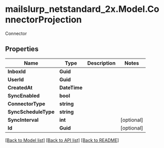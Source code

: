 # mailslurp_netstandard_2x.Model.ConnectorProjection
Connector

## Properties

Name | Type | Description | Notes
------------ | ------------- | ------------- | -------------
**InboxId** | **Guid** |  | 
**UserId** | **Guid** |  | 
**CreatedAt** | **DateTime** |  | 
**SyncEnabled** | **bool** |  | 
**ConnectorType** | **string** |  | 
**SyncScheduleType** | **string** |  | 
**SyncInterval** | **int** |  | [optional] 
**Id** | **Guid** |  | [optional] 

[[Back to Model list]](../README#documentation-for-models) [[Back to API list]](../README#documentation-for-api-endpoints) [[Back to README]](../README)

